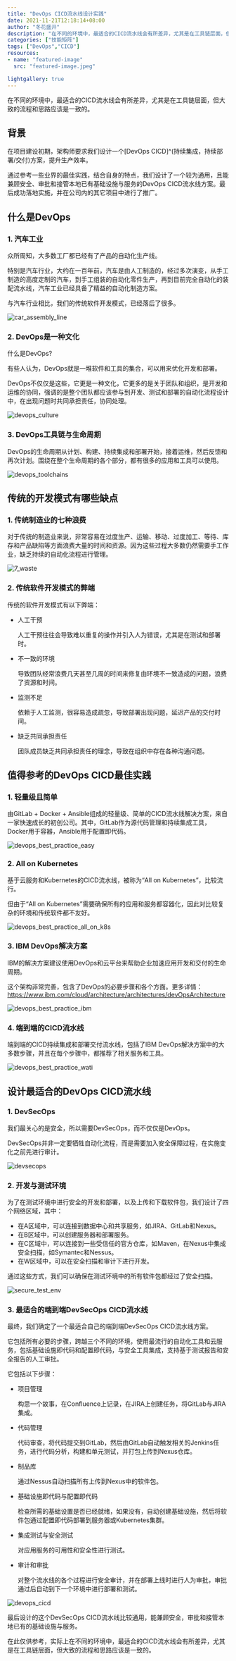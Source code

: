 ```yaml
---
title: "DevOps CICD流水线设计实践"
date: 2021-11-21T12:18:14+08:00
author: "冬花盛开"
description: "在不同的环境中，最适合的CICD流水线会有所差异，尤其是在工具链层面，但大致的流程和思路应该是一致的。"
categories: ["技能矩阵"]
tags: ["DevOps","CICD"]
resources:
- name: "featured-image"
  src: "featured-image.jpeg"

lightgallery: true
---
```


在不同的环境中，最适合的CICD流水线会有所差异，尤其是在工具链层面，但大致的流程和思路应该是一致的。

<!--more-->

## 背景

在项目建设初期，架构师要求我们设计一个[DevOps CICD]^(持续集成，持续部署/交付)方案，提升生产效率。

通过参考一些业界的最佳实践，结合自身的特点，我们设计了一个较为通用，且能兼顾安全、审批和接管本地已有基础设施与服务的DevOps CICD流水线方案。最后成功落地实施，并在公司内的其它项目中进行了推广。

## 什么是DevOps

### 1. 汽车工业

众所周知，大多数工厂都已经有了产品的自动化生产线。

特别是汽车行业，大约在一百年前，汽车是由人工制造的，经过多次演变，从手工制造的高度定制的汽车，到手工组装的自动化零件生产，再到目前完全自动化的装配流水线，汽车工业已经具备了精益的自动化制造方案。

与汽车行业相比，我们的传统软件开发模式，已经落后了很多。

![car_assembly_line](car_assembly_line.jpg)

### 2. DevOps是一种文化

什么是DevOps?

有些人认为，DevOps就是一堆软件和工具的集合，可以用来优化开发和部署。

DevOps不仅仅是这些，它更是一种文化，它更多的是关于团队和组织，是开发和运维的协同，强调的是整个团队都应该参与到开发、测试和部署的自动化流程设计中，在出现问题时共同承担责任，协同处理。

![devops_culture](devops_culture.jpeg)

### 3. DevOps工具链与生命周期

DevOps的生命周期从计划、构建、持续集成和部署开始，接着运维，然后反馈和再次计划。围绕在整个生命周期的各个部分，都有很多的应用和工具可以使用。

![devops_toolchains](devops_toolchains.jpeg)

## 传统的开发模式有哪些缺点

### 1. 传统制造业的七种浪费

对于传统的制造业来说，非常容易在过度生产、运输、移动、过度加工、等待、库存和产品缺陷等方面浪费大量的时间和资源。因为这些过程大多数仍然需要手工作业，缺乏持续的自动化流程进行管理。

![7_waste](7_waste.jpeg)

### 2. 传统软件开发模式的弊端

传统的软件开发模式有以下弊端：

+ 人工干预

  人工干预往往会导致难以重复的操作并引入人为错误，尤其是在测试和部署时。

+ 不一致的环境
  
  导致团队经常浪费几天甚至几周的时间来修复由环境不一致造成的问题，浪费了资源和时间。

+ 监测不足
  
  依赖于人工监测，很容易造成疏忽，导致部署出现问题，延迟产品的交付时间。

+ 缺乏共同承担责任
  
  团队成员缺乏共同承担责任的理念，导致在组织中存在各种沟通问题。

## 值得参考的DevOps CICD最佳实践

### 1. 轻量级且简单

由GitLab + Docker + Ansible组成的轻量级、简单的CICD流水线解决方案，来自一家快速成长的初创公司。其中，GitLab作为源代码管理和持续集成工具，Docker用于容器，Ansible用于配置即代码。

![devops_best_practice_easy](devops_bp_easy.jpeg)

### 2. All on Kubernetes

基于云服务和Kubernetes的CICD流水线，被称为“All on Kubernetes”，比较流行。

但由于“All on Kubernetes”需要确保所有的应用和服务都容器化，因此对比较复杂的环境和传统软件都不友好。

![devops_best_practice_all_on_k8s](devops_bp_k8s.jpeg)

### 3. IBM DevOps解决方案

IBM的解决方案建议使用DevOps和云平台来帮助企业加速应用开发和交付的生命周期。

这个架构非常完善，包含了DevOps的必要步骤和各个方面。更多详情： https://www.ibm.com/cloud/architecture/architectures/devOpsArchitecture

![devops_best_practice_ibm](devops_bp_ibm.jpeg)

### 4. 端到端的CICD流水线

端到端的CICD持续集成和部署交付流水线，包括了IBM DevOps解决方案中的大多数步骤，并且在每个步骤中，都推荐了相关服务和工具。

![devops_best_practice_wati](devops_bp_wati.jpeg)

## 设计最适合的DevOps CICD流水线

### 1. DevSecOps

我们最关心的是安全，所以需要DevSecOps，而不仅仅是DevOps。

DevSecOps并非一定要牺牲自动化流程，而是需要加入安全保障过程，在实施变化之前先进行审计。

![devsecops](devsecops.jpeg)

### 2. 开发与测试环境

为了在测试环境中进行安全的开发和部署，以及上传和下载软件包，我们设计了四个网络区域，其中：

+ 在A区域中，可以连接到数据中心和共享服务，如JIRA、GitLab和Nexus。
+ 在B区域中，可以创建服务器和部署服务。
+ 在C区域中，可以连接到一些受信任的官方仓库，如Maven，在Nexus中集成安全扫描，如Symantec和Nessus。
+ 在W区域中，可以在安全扫描和审计下进行开发。

通过这些方式，我们可以确保在测试环境中的所有软件包都经过了安全扫描。

![secure_test_env](secure_test_env.jpeg)

### 3. 最适合的端到端DevSecOps CICD流水线

最终，我们确定了一个最适合自己的端到端DevSecOps CICD流水线方案。

它包括所有必要的步骤，跨越三个不同的环境，使用最流行的自动化工具和云服务，包括基础设施即代码和配置即代码，与安全工具集成，支持基于测试报告和安全报告的人工审批。

它包括以下步骤：

+ 项目管理

  构思一个故事，在Confluence上记录，在JIRA上创建任务，将GitLab与JIRA集成。

+ 代码管理
  
  代码审查，将代码提交到GitLab，然后由GitLab自动触发相关的Jenkins任务，进行代码分析，构建和单元测试，并打包上传到Nexus仓库。

+ 制品库
  
  通过Nessus自动扫描所有上传到Nexus中的软件包。

+ 基础设施即代码与配置即代码

  检查所需的基础设置是否已经就绪，如果没有，自动创建基础设施，然后将软件包通过配置即代码部署到服务器或Kubernetes集群。

+ 集成测试与安全测试

  对应用服务的可用性和安全性进行测试。

+ 审计和审批
  
  对整个流水线的各个过程进行安全审计，并在部署上线时进行人为审批，审批通过后自动到下一个环境中进行部署和测试。

![devops_cicd](devops_cicd.jpeg)

最后设计的这个DevSecOps CICD流水线比较通用，能兼顾安全，审批和接管本地已有的基础设施与服务。

在此仅供参考，实际上在不同的环境中，最适合的CICD流水线会有所差异，尤其是在工具链层面，但大致的流程和思路应该是一致的。
